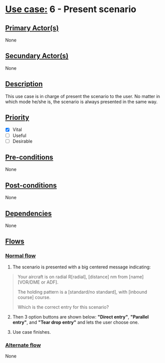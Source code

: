 # [Use case:](#use-case) 6 - Present scenario
## [Primary Actor(s)](#primary-actors)
None

## [Secundary Actor(s)](#secundary-actors)
None

## [Description](#description)
This use case is in charge of present the scenario to the user. No matter in which mode he/she is, the scenario is always presented in the same way.

## [Priority](#priority) 
- [x] Vital
- [ ] Useful 
- [ ] Desirable

## [Pre-conditions](#pre-conditions)
None

## [Post-conditions](#post-conditions)
None

## [Dependencies](#dependencies)
None

## [Flows](#flows)
### [Normal flow](#normal-flow)
1. The scenario is presented with a big centered message indicating:

> Your aircraft is on radial R[radial], [distance] nm from [name] [VOR/DME or ADF].
>
> The holding pattern is a [standard/no standard], with [inbound course] course. 
> 
> Which is the correct entry for this scenario?

2. Then 3 option buttons are shown below: **"Direct entry"**, **"Parallel entry"**, and **"Tear drop entry"** and lets the user choose one.

3. Use case finishes.

### [Alternate flow](#alternate-flow)
None
